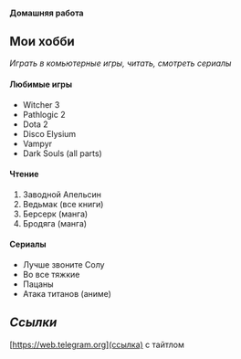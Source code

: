 #### Домашняя работа ####
## Мои хобби ##
*Играть в комьютерные игры, читать, смотреть сериалы*
#### Любимые игры ####
* Witcher 3
* Pathlogic 2
* Dota 2
* Disco Elysium
* Vampyr
* Dark Souls (all parts)
#### **Чтение** ####
1. Заводной Апельсин
2. Ведьмак (все книги)
3. Берсерк (манга)
4. Бродяга (манга)
#### Сериалы ####
* Лучше звоните Солу
* Во все тяжкие
* Пацаны
* Атака титанов (аниме)
## _Ссылки_ ##
[https://web.telegram.org](ссылка) с тайтлом
